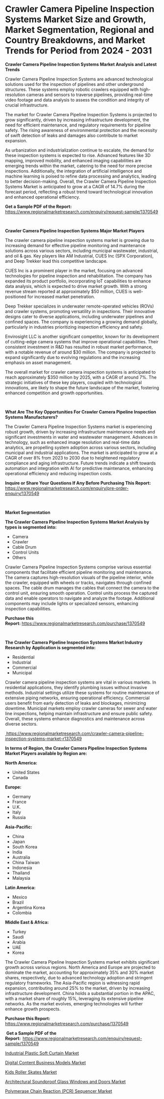 <p><h1>Crawler Camera Pipeline Inspection Systems Market Size and Growth, Market Segmentation, Regional and Country Breakdowns, and Market Trends for Period from 2024 -  2031</h1></p><p><strong>Crawler Camera Pipeline Inspection Systems Market Analysis and Latest Trends</strong></p>
<p><p>Crawler Camera Pipeline Inspection Systems are advanced technological solutions used for the inspection of pipelines and other underground structures. These systems employ robotic crawlers equipped with high-resolution cameras and sensors to traverse pipelines, providing real-time video footage and data analysis to assess the condition and integrity of crucial infrastructure. </p><p>The market for Crawler Camera Pipeline Inspection Systems is projected to grow significantly, driven by increasing infrastructure development, the need for efficient maintenance, and regulatory requirements for pipeline safety. The rising awareness of environmental protection and the necessity of swift detection of leaks and damages also contribute to market expansion. </p><p>As urbanization and industrialization continue to escalate, the demand for these inspection systems is expected to rise. Advanced features like 3D mapping, improved mobility, and enhanced imaging capabilities are emerging trends within the market, catering to the need for more precise inspections. Additionally, the integration of artificial intelligence and machine learning is poised to refine data processing and analytics, leading to better decision-making. Overall, the Crawler Camera Pipeline Inspection Systems Market is anticipated to grow at a CAGR of 14.7% during the forecast period, reflecting a robust trend toward technological innovation and enhanced operational efficiency.</p></p>
<p><strong>Get a Sample PDF of the Report:&nbsp;</strong> <a href="https://www.regionalmarketresearch.com/enquiry/request-sample/1370549">https://www.regionalmarketresearch.com/enquiry/request-sample/1370549</a></p>
<p>&nbsp;</p>
<p><strong>Crawler Camera Pipeline Inspection Systems Major Market Players</strong></p>
<p><p>The crawler camera pipeline inspection systems market is growing due to increasing demand for effective pipeline monitoring and maintenance solutions across various sectors, including municipal wastewater, industrial, and oil & gas. Key players like AM Industrial, CUES Inc (SPX Corporation), and Deep Trekker lead this competitive landscape.</p><p>CUES Inc is a prominent player in the market, focusing on advanced technologies for pipeline inspection and rehabilitation. The company has expanded its product portfolio, incorporating IoT capabilities to enhance data analysis, which is expected to drive market growth. With a strong revenue stream reported at approximately $50 million, CUES is well-positioned for increased market penetration.</p><p>Deep Trekker specializes in underwater remote-operated vehicles (ROVs) and crawler systems, promoting versatility in inspections. Their innovative designs cater to diverse applications, including underwater pipelines and confined spaces. The company is experiencing a growing demand globally, particularly in industries prioritizing inspection efficiency and safety.</p><p>Envirosight LLC is another significant competitor, known for its development of cutting-edge camera systems that improve operational capabilities. Their consistent investment in R&D has resulted in robust market performance, with a notable revenue of around $30 million. The company is projected to expand significantly due to evolving regulations and the increasing emphasis on asset management.</p><p>The overall market for crawler camera inspection systems is anticipated to reach approximately $350 million by 2025, with a CAGR of around 7%. The strategic initiatives of these key players, coupled with technological innovations, are likely to shape the future landscape of the market, fostering enhanced competition and growth opportunities.</p></p>
<p>&nbsp;</p>
<p><strong>What Are The Key Opportunities For Crawler Camera Pipeline Inspection Systems Manufacturers?</strong></p>
<p><p>The Crawler Camera Pipeline Inspection Systems market is experiencing robust growth, driven by increasing infrastructure maintenance needs and significant investments in water and wastewater management. Advances in technology, such as enhanced image resolution and real-time data analytics, are propelling system adoption across various sectors, including municipal and industrial applications. The market is anticipated to grow at a CAGR of over 8% from 2023 to 2030 due to heightened regulatory compliance and aging infrastructure. Future trends indicate a shift towards automation and integration with AI for predictive maintenance, enhancing operational efficiency and reducing inspection costs.</p></p>
<p><strong>Inquire or Share Your Questions If Any Before Purchasing This Report:</strong> <a href="https://www.regionalmarketresearch.com/enquiry/pre-order-enquiry/1370549">https://www.regionalmarketresearch.com/enquiry/pre-order-enquiry/1370549</a></p>
<p>&nbsp;</p>
<p><strong>Market Segmentation</strong></p>
<p><strong>The Crawler Camera Pipeline Inspection Systems Market Analysis by types is segmented into:</strong></p>
<p><ul><li>Camera</li><li>Crawler</li><li>Cable Drum</li><li>Control Units</li><li>Others</li></ul></p>
<p><p>Crawler Camera Pipeline Inspection Systems comprise various essential components that facilitate efficient pipeline monitoring and maintenance. The camera captures high-resolution visuals of the pipeline interior, while the crawler, equipped with wheels or tracks, navigates through confined spaces. The cable drum manages the cables that connect the camera to the control unit, ensuring smooth operation. Control units process the captured data and enable operators to navigate and analyze the footage. Additional components may include lights or specialized sensors, enhancing inspection capabilities.</p></p>
<p><strong>Purchase this Report:&nbsp;</strong><a href="https://www.regionalmarketresearch.com/purchase/1370549">https://www.regionalmarketresearch.com/purchase/1370549</a></p>
<p>&nbsp;</p>
<p><strong>The Crawler Camera Pipeline Inspection Systems Market Industry Research by Application is segmented into:</strong></p>
<p><ul><li>Residential</li><li>Industrial</li><li>Commercial</li><li>Municipal</li></ul></p>
<p><p>Crawler camera pipeline inspection systems are vital in various markets. In residential applications, they identify plumbing issues without invasive methods. Industrial settings utilize these systems for routine maintenance of extensive piping networks, ensuring operational efficiency. Commercial users benefit from early detection of leaks and blockages, minimizing downtime. Municipal markets employ crawler cameras for sewer and water line inspections, helping maintain infrastructure and ensure public safety. Overall, these systems enhance diagnostics and maintenance across diverse sectors.</p></p>
<p><a href="https://www.regionalmarketresearch.com/crawler-camera-pipeline-inspection-systems-market-r1370549">&nbsp;https://www.regionalmarketresearch.com/crawler-camera-pipeline-inspection-systems-market-r1370549</a></p>
<p><strong>In terms of Region, the Crawler Camera Pipeline Inspection Systems Market Players available by Region are:</strong></p>
<p>
    <p> <strong> North America: </strong>
        <ul>
            <li>United States</li>
            <li>Canada</li>
        </ul>
        </p> 
    <p> <strong> Europe: </strong>
        <ul>
            <li>Germany</li>
            <li>France</li>
            <li>U.K.</li>
            <li>Italy</li>
            <li>Russia</li>
        </ul>
        </p> 
    <p> <strong> Asia-Pacific: </strong>
        <ul>
            <li>China</li>
            <li>Japan</li>
            <li>South Korea</li>
            <li>India</li>
            <li>Australia</li>
            <li>China Taiwan</li>
            <li>Indonesia</li>
            <li>Thailand</li>
            <li>Malaysia</li>
        </ul>
        </p> 
    <p> <strong> Latin America: </strong>
        <ul>
            <li>Mexico</li>
            <li>Brazil</li>
            <li>Argentina Korea</li>
            <li>Colombia</li>
        </ul>
        </p> 
    <p> <strong> Middle East & Africa: </strong>
        <ul>
            <li>Turkey</li>
            <li>Saudi</li>
            <li>Arabia</li>
            <li>UAE</li>
            <li>Korea</li>
        </ul>
    </p>
    </p>
<p><p>The Crawler Camera Pipeline Inspection Systems market exhibits significant growth across various regions. North America and Europe are projected to dominate the market, accounting for approximately 35% and 30% market shares, respectively, due to advanced technology adoption and stringent regulatory frameworks. The Asia-Pacific region is witnessing rapid expansion, contributing around 25% to the market, driven by increasing infrastructure development. China holds a substantial portion in the APAC, with a market share of roughly 15%, leveraging its extensive pipeline networks. As the market evolves, emerging technologies will further enhance growth prospects.</p></p>
<p><strong>Purchase this Report: </strong><a href="https://www.regionalmarketresearch.com/purchase/1370549">https://www.regionalmarketresearch.com/purchase/1370549</a></p>
<p>&nbsp;<strong>Get a Sample PDF of the Report:&nbsp;&nbsp;</strong><a href="https://www.regionalmarketresearch.com/enquiry/request-sample/1370549">https://www.regionalmarketresearch.com/enquiry/request-sample/1370549</a></p>
<p><strong></strong></p>
<p><p><a href="https://issuu.com/reportprime-2/docs/industrial-plastic-soft-curtain-mar_4267fc8d02a1ba">Industrial Plastic Soft Curtain Market</a></p><p><a href="https://www.linkedin.com/pulse/digital-content-business-models-market-outlook-forecast-fauuc">Digital Content Business Models Market</a></p><p><a href="https://medium.com/@azurdrg_31833/future-of-kids-roller-skates-market-global-market-forecast-and-market-trends-2024-2031-8696beecfa38?postPublishedType=repub">Kids Roller Skates Market</a></p><p><a href="https://issuu.com/reportprime-2/docs/architectural-soundproof-glass-wind_b4cf41e18ae77c">Architectural Soundproof Glass Windows and Doors Market</a></p><p><a href="https://medium.com/@azurdrg_31833/market-trends-in-the-global-polymerase-chain-reaction-pcr-sequencer-market-forecast-and-analysis-c69446d66f57">Polymerase Chain Reaction (PCR) Sequencer Market</a></p></p>